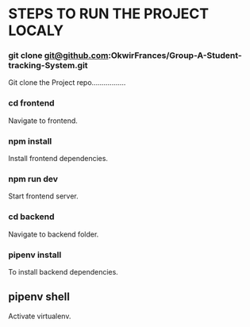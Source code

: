 # STEPS TO RUN THE PROJECT LOCALY

### git clone git@github.com:OkwirFrances/Group-A-Student-tracking-System.git 
Git clone the Project repo.................

### cd frontend
Navigate to frontend.

### npm install
Install  frontend dependencies.
### npm run dev
Start frontend server.

### cd backend
Navigate to backend folder.

### pipenv install
To install backend dependencies.
## pipenv shell
Activate virtualenv.
